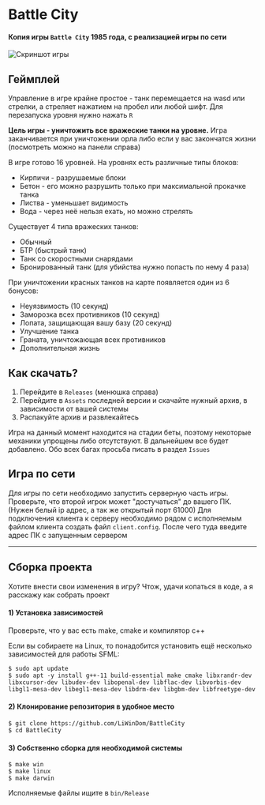 # Battle City
#### Копия игры `Battle City` 1985 года, с реализацией игры по сети
![Скриншот игры](https://i.imgur.com/2cd2Gdz.png)

## Геймплей
Управление в игре крайне простое - танк перемещается на wasd или стрелки, а стреляет нажатием на пробел или любой шифт. Для перезапуска уровня нужно нажать `R`

**Цель игры - уничтожить все вражеские танки на уровне.** Игра заканчивается при уничтожении орла либо если у вас закончатся жизни (посмотреть можно на панели справа)

В игре готово 16 уровней. На уровнях есть различные типы блоков:
- Кирпичи - разрушаемые блоки
- Бетон - его можно разрушить только при максимальной прокачке танка
- Листва - уменьшает видимость
- Вода - через неё нельзя ехать, но можно стрелять

Существует 4 типа вражеских танков:
- Обычный
- БТР (быстрый танк)
- Танк со скоростными снарядами
- Бронированный танк (для убийства нужно попасть по нему 4 раза)

При уничтожении красных танков на карте появляется один из 6 бонусов:
- Неуязвимость (10 секунд)
- Заморозка всех противников (10 секунд)
- Лопата, защищающая вашу базу (20 секунд)
- Улучшение танка
- Граната, уничтожающая всех противников
- Дополнительная жизнь

## Как скачать?
1) Перейдите в `Releases` (менюшка справа)
2) Перейдите в `Assets` последней версии и скачайте нужный архив, в зависимости от вашей системы
3) Распакуйте архив и развлекайтесь

Игра на данный момент находится на стадии беты, поэтому некоторые механики упрощены либо отсутствуют. В дальнейшем все будет добавлено. Обо всех багах просьба писать в раздел `Issues`

## Игра по сети
Для игры по сети необходимо запустить серверную часть игры. Проверьте, что второй игрок может "достучаться" до вашего ПК. (Нужен белый ip адрес, а так же открытый порт 61000)
Для подключения клиента к серверу необходимо рядом с исполняемым файлом клиента создать файл `client.config`. После чего туда введите адрес ПК с запущенным сервером

---

## Сборка проекта
Хотите внести свои изменения в игру? Чтож, удачи копаться в коде, а я расскажу как собрать проект

#### 1) Установка зависимостей

Проверьте, что у вас есть make, cmake и компилятор c++

Если вы собираете на Linux, то понадобится установить ещё несколько зависимостей для работы SFML:
```shell
$ sudo apt update
$ sudo apt -y install g++-11 build-essential make cmake libxrandr-dev libxcursor-dev libudev-dev libopenal-dev libflac-dev libvorbis-dev libgl1-mesa-dev libegl1-mesa-dev libdrm-dev libgbm-dev libfreetype-dev
```

#### 2) Клонирование репозитория в удобное место
```shell
$ git clone https://github.com/LiWinDom/BattleCity
$ cd BattleCity
```

#### 3) Собственно сборка для необходимой системы
```shell
$ make win
$ make linux
$ make darwin
```

Исполняемые файлы ищите в `bin/Release`
